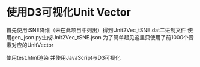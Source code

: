 # 使用D3可视化Unit Vector

首先使用tSNE降维（未在此项目中列出）得到Unit2Vec_tSNE.dat二进制文件
使用gen_json.py生成Unit2Vec_tSNE.json 为了简单起见这里只使用了前1000个音素对应的UnitVector

使用test.html渲染 并使用JavaScript与D3可视化


